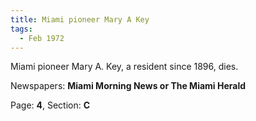 ```yaml
---  
title: Miami pioneer Mary A Key  
tags:  
  - Feb 1972  
---  
```

  
Miami pioneer Mary A. Key, a resident since 1896, dies.  
  
Newspapers: **Miami Morning News or The Miami Herald**  
  
Page: **4**, Section: **C** 
